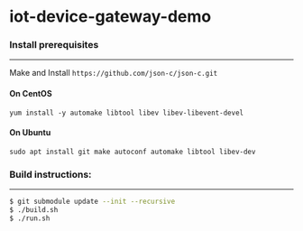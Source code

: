 # iot-device-gateway-demo

### Install prerequisites
----------------------------

Make and Install `https://github.com/json-c/json-c.git`

#### On CentOS

`yum install -y automake libtool libev libev-libevent-devel`

#### On Ubuntu

`sudo apt install git make autoconf automake libtool libev-dev`

### Build instructions:
----------------------------
```sh
$ git submodule update --init --recursive
$ ./build.sh
$ ./run.sh
```
